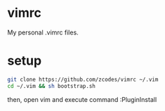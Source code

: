 # vimrc

My personal .vimrc files.

# setup

```sh
git clone https://github.com/zcodes/vimrc ~/.vim
cd ~/.vim && sh bootstrap.sh
```

then, open vim and execute command :PluginInstall

